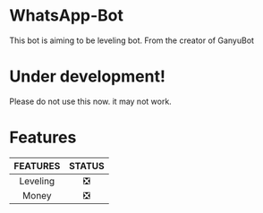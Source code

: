 # WhatsApp-Bot
This bot is aiming to be leveling bot. From the creator of GanyuBot

# Under development!
Please do not use this now. it may not work.

# Features

| FEATURES | STATUS |
| :---: | :---: |
| Leveling | ❎ |
| Money | ❎ |